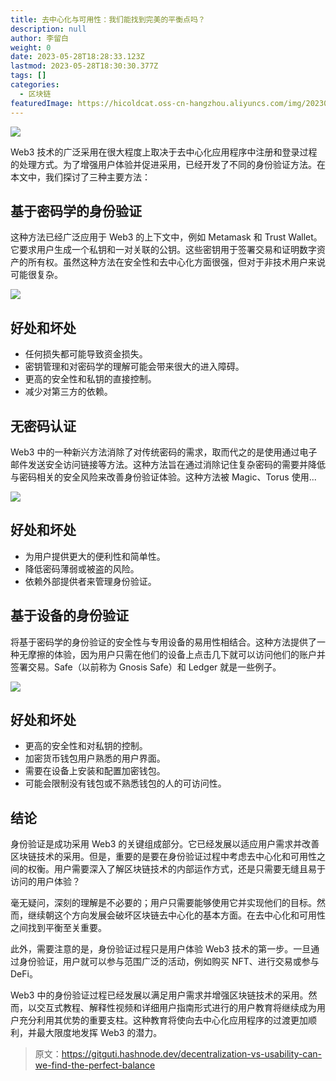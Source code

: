 ```yaml
---
title: 去中心化与可用性：我们能找到完美的平衡点吗？
description: null
author: 李留白
weight: 0
date: 2023-05-28T18:28:33.123Z
lastmod: 2023-05-28T18:30:30.377Z
tags: []
categories:
  - 区块链
featuredImage: https://hicoldcat.oss-cn-hangzhou.aliyuncs.com/img/20230529022845.png
---
```


![](https://hicoldcat.oss-cn-hangzhou.aliyuncs.com/img/20230529022845.png)

Web3 技术的广泛采用在很大程度上取决于去中心化应用程序中注册和登录过程的处理方式。为了增强用户体验并促进采用，已经开发了不同的身份验证方法。在本文中，我们探讨了三种主要方法：

## 基于密码学的身份验证

这种方法已经广泛应用于 Web3 的上下文中，例如 Metamask 和 Trust Wallet。它要求用户生成一个私钥和一对关联的公钥。这些密钥用于签署交易和证明数字资产的所有权。虽然这种方法在安全性和去中心化方面很强，但对于非技术用户来说可能很复杂。

![](https://hicoldcat.oss-cn-hangzhou.aliyuncs.com/img/20230529022925.png)

## 好处和坏处

- 任何损失都可能导致资金损失。
- 密钥管理和对密码学的理解可能会带来很大的进入障碍。
- 更高的安全性和私钥的直接控制。
- 减少对第三方的依赖。

## 无密码认证

Web3 中的一种新兴方法消除了对传统密码的需求，取而代之的是使用通过电子邮件发送安全访问链接等方法。这种方法旨在通过消除记住复杂密码的需要并降低与密码相关的安全风险来改善身份验证体验。这种方法被 Magic、Torus 使用...

![](https://hicoldcat.oss-cn-hangzhou.aliyuncs.com/img/20230529022938.png)

## 好处和坏处

- 为用户提供更大的便利性和简单性。
- 降低密码薄弱或被盗的风险。
- 依赖外部提供者来管理身份验证。

## 基于设备的身份验证

将基于密码学的身份验证的安全性与专用设备的易用性相结合。这种方法提供了一种无摩擦的体验，因为用户只需在他们的设备上点击几下就可以访问他们的账户并签署交易。Safe（以前称为 Gnosis Safe）和 Ledger 就是一些例子。

![](https://hicoldcat.oss-cn-hangzhou.aliyuncs.com/img/20230529022945.png)

## 好处和坏处

- 更高的安全性和对私钥的控制。
- 加密货币钱包用户熟悉的用户界面。
- 需要在设备上安装和配置加密钱包。
- 可能会限制没有钱包或不熟悉钱包的人的可访问性。

## 结论

身份验证是成功采用 Web3 的关键组成部分。它已经发展以适应用户需求并改善区块链技术的采用。但是，重要的是要在身份验证过程中考虑去中心化和可用性之间的权衡。用户需要深入了解区块链技术的内部运作方式，还是只需要无缝且易于访问的用户体验？

毫无疑问，深刻的理解是不必要的；用户只需要能够使用它并实现他们的目标。然而，继续朝这个方向发展会破坏区块链去中心化的基本方面。在去中心化和可用性之间找到平衡至关重要。

此外，需要注意的是，身份验证过程只是用户体验 Web3 技术的第一步。一旦通过身份验证，用户就可以参与范围广泛的活动，例如购买 NFT、进行交易或参与 DeFi。

Web3 中的身份验证过程已经发展以满足用户需求并增强区块链技术的采用。然而，以交互式教程、解释性视频和详细用户指南形式进行的用户教育将继续成为用户充分利用其优势的重要支柱。这种教育将使向去中心化应用程序的过渡更加顺利，并最大限度地发挥 Web3 的潜力。

> 原文：https://gitguti.hashnode.dev/decentralization-vs-usability-can-we-find-the-perfect-balance